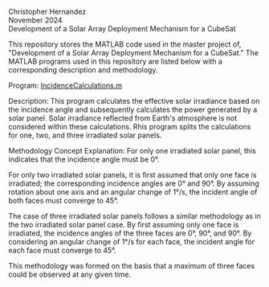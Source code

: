 Christopher Hernandez<br/>
November 2024<br/>
Development of a Solar Array Deployment Mechanism for a CubeSat<br/>

This repository stores the MATLAB code used in the master project of, "Development of a Solar Array Deployment Mechanism for a CubeSat."
The MATLAB programs used in this repository are listed below with a corresponding description and methodology.

Program: [IncidenceCalculations.m]([url](https://github.com/ConcealedHero/Development-of-a-Solar-Array-Deployment-Mechanism-for-a-CubeSat/blob/main/IncidenceCalculations.m))

  Description:
  This program calculates the effective solar irradiance based on the incidence angle and subsequently calculates the power generated by a solar panel. 
  Solar irradiance reflected from Earth's atmosphere is not considered within these calculations. 
  Rhis program splits the calculations for one, two, and three irradiated solar panels.
  
  Methodology Concept Explanation:
  For only one irradiated solar panel, this indicates that the incidence angle must be 0°.
  
  For only two irradiated solar panels, it is first assumed that only one face is irradiated; the corresponding incidence angles are 0° and 90°. 
  By assuming rotation about one axis and an angular change of 1°/s, the incident angle of both faces must converge to 45°.

  The case of three irradiated solar panels follows a similar methodology as in the two irradiated solar panel case. 
  By first assuming only one face is irradiated, the incidence angles of the three faces are 0°, 90°, and 90°. 
  By considering an angular change of 1°/s for each face, the incident angle for each face must converge to 45°.
  
  This methodology was formed on the basis that a maximum of three faces could be observed at any given time.
